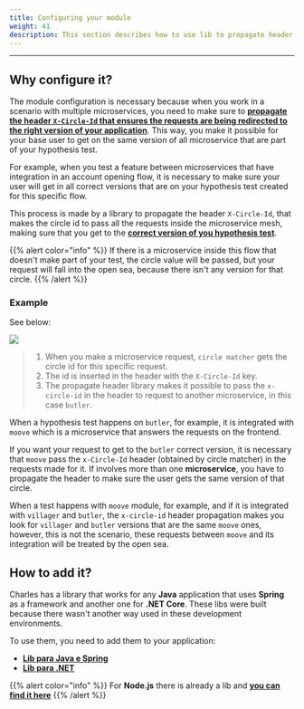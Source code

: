```yaml
---
title: Configuring your module
weight: 41
description: This section describes how to use lib to propagate header
---
```


---

## **Why configure it?** 

The module configuration is necessary because when you work in a scenario with multiple microservices, you need to make sure to [**propagate the header `X-Circle-Id` that ensures the requests are being redirected to the right version of your application**](/docs-charles/reference/circles/). This way, you make it possible for your base user to get on the same version of all microservice that are part of your hypothesis test.

For example, when you test a feature between microservices that have integration in an account opening flow, it is necessary to make sure your user will get in all correct versions that are on your hypothesis test created for this specific flow. 

This process is made by a library to propagate the header `X-Circle-Id`, that makes the circle id to pass all the requests inside the microservice mesh, making sure that you get to the [**correct version of you hypothesis test**](../../../reference/circle-matcher#identify). 

{{% alert color="info" %}}
If there is a microservice inside this flow that doesn't make part of your test, the circle value will be passed, but your request will fall into the open sea, because there isn't any version for that circle. 
{{% /alert %}}

### **Example**

See below: 

![](/docs-charles/header-propagation-v2-en.png)

> 1. When you make a microservice request, `circle matcher` gets the circle id for this specific request. 
> 2. The id is inserted in the header with the `X-Circle-Id` key.
> 3. The propagate header library makes it possible to pass the `x-circle-id` in the header to request to another microservice, in this case `butler`.

When a hypothesis test happens on `butler`, for example, it is integrated with `moove` which is a microservice that answers the requests on the frontend.

If you want your request to get to the `butler` correct version, it is necessary that `moove` pass the `x-Circle-Id` header \(obtained by circle matcher\) in the requests made for it. If involves more than one **microservice**, you have to propagate the header to make sure the user gets the same version of that circle. 

When a test happens with `moove` module, for example, and if it is integrated with `villager` and `butler`, the `x-circle-id`  header propagation makes you look for `villager` and  `butler` versions that are the same `moove` ones, however, this is not the scenario, these requests between `moove` and its integration will be treated by the open sea. 

##  **How to add it?**  

Charles has a library that works for any **Java** application that uses **Spring** as a framework and another one for **.NET Core**. These libs were built because there wasn't another way used in these development environments.

To use them, you need to add them to your application: 

* [**Lib para Java e Spring** ](https://github.com/ZupIT/charlescd/tree/master/tracing/spring)
* [**Lib para .NET**](https://github.com/ZupIT/charlescd/tree/master/tracing/dotnet-core%20)

{{% alert color="info" %}}
For **Node.js** there is already a lib and [**you can find it here**](https://www.npmjs.com/package/hpropagate) 
{{% /alert %}}
